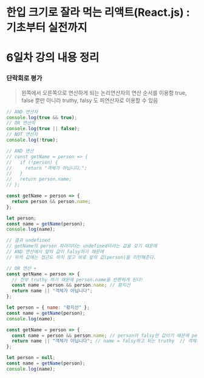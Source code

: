 # 한입 크기로 잘라 먹는 리액트(React.js) : 기초부터 실전까지

# 6일차 강의 내용 정리

### 단락회로 평가

> 왼쪽에서 오른쪽으로 연산하게 되는 논리연산자의 연산 순서를 이용함
> true, false 뿐만 아니라 truthy, falsy 도 피연산자로 이용할 수 있음

```javascript
// AND 연산자
console.log(true && true);
// OR 연산자
console.log(true || false);
// NOT 연산자
console.log(!true);
```

```javascript
// AND 연산
// const getName = person => {
//   if (!person) {
//     return "객체가 아닙니다.";
//   }
//   return person.name;
// };

const getName = person => {
  return person && person.name;
};

let person;
const name = getName(person);
console.log(name);

// 결과 undefined
// getName의 person 파라미터는 undefined이라는 값을 갖기 때문에
// AND 연산에서 앞의 값이 falsy하기 때문에
// 뒤의 값에는 접근도 하지 않고 바로 앞의 값(person)을 리턴해준다.

// OR 연산 +
const getName = person => {
  // 전부 truthy 하기 때문에 person.name을 반환하게 된다!
  const name = person && person.name; // 황지선
  return name || "객체가 아닙니다";
};

let person = { name: "황지선" };
const name = getName(person);
console.log(name);
```

```javascript
const getName = person => {
  const name = person && person.name; // person이 falsy한 값이기 때문에 person 그대로 돌려보내고 null이 저장됨.
  return name || "객체가 아닙니다"; // name = falsy하고 뒤는 truthy  // 객체가 아닙니다
};

let person = null;
const name = getName(person);
console.log(name);
```
